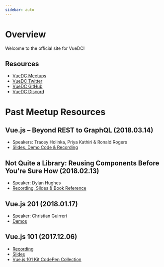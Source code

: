```yaml
---
sidebar: auto
---
```


# Overview

Welcome to the official site for VueDC!

## Resources

* [VueDC Meetups](https://www.meetup.com/Vue-DC/)
* [VueDC Twitter](https://twitter.com/vuejsdc)
* [VueDC GitHub](https://github.com/vuedc)
* [VueDC Discord](https://discord.gg/6MZWP8z)

# Past Meetup Resources

<!-- ## Vuex in Action! (2018.07.11)

* Speaker: Jacob Schatz

## Testing in Vue.js! (2018.06.20)

* Speaker: Brian Kidd

## Vue.js Lightning Talks! (2018.05.16)

## VueConf.US 2018 Highlights! (2018.04.18)

* Speaker: Christian Guirreri, Tracey Holinka & Benjamin Hong -->

## Vue.js – Beyond REST to GraphQL (2018.03.14)

* Speakers: Tracey Holinka, Priya Kathiri & Ronald Rogers
* [Slides, Demo Code & Recording](https://github.com/VueDC/beyond-rest-to-graphql)


## Not Quite a Library: Reusing Components Before You're Sure How (2018.02.13)

* Speaker: Dylan Hughes
* [Recording, Sildes & Book Reference](https://github.com/VueDC/not-quite-a-library)

## Vue.js 201 (2018.01.17)

* Speaker: Christian Guirreri
* [Demos](https://github.com/VueDC/vuejs-201)

## Vue.js 101 (2017.12.06)

* [Recording](https://www.youtube.com/watch?v=N5CB0iUuyqo)
* [Slides](https://github.com/VueDC/vuejs-101-the-essentials/blob/master/slides/2017-12-06-vuejs-101-the-essentials.pdf)
* [Vue.js 101 Kit CodePen Collection](https://codepen.io/collection/DmRKRB/)
